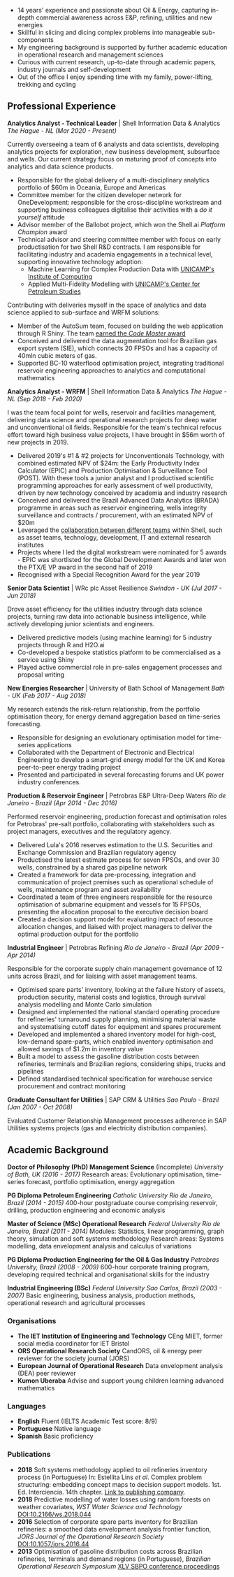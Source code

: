 - 14 years' experience and passionate about Oil & Energy, capturing in-depth commercial awareness across E&P, refining, utilities and new energies
- Skillful in slicing and dicing complex problems into manageable sub-components
- My engineering background is supported by further academic education in operational research and management sciences
- Curious with current research, up-to-date through academic papers, industry journals and self-development
- Out of the office I enjoy spending time with my family, power-lifting, trekking and cycling


## Professional Experience

__Analytics Analyst - Technical Leader__ | Shell Information Data & Analytics
_The Hague - NL (Mar 2020 - Present)_

Currently overseeing a team of 6 analysts and data scientists, developing analytics projects for exploration, new business development, subsurface and wells.
Our current strategy focus on maturing proof of concepts into analytics and data science products.
- Responsible for the global delivery of a multi-disciplinary analytics portfolio of $60m in Oceania, Europe and Americas
- Committee member for the citizen developer network for OneDevelopment: responsible for the cross-discipline workstream and supporting business colleagues digitalise their activities with a _do it yourself_ attitude
- Advisor member of the Ballobot project, which won the Shell.ai _Platform Champion_ award
- Technical advisor and steering committee member with focus on early productisation for two Shell R&D contracts. I am responsible for facilitating industry and academia engagements in a technical level, supporting innovative technology adoption:
  - Machine Learning for Complex Production Data with [UNICAMP's Institute of Computing](https://ic.unicamp.br/en/)
  - Applied Multi-Fidelity Modelling with [UNICAMP's Center for Petroleum Studies](http://www.cepetro.unicamp.br/english/history_CEPETRO.html)

Contributing with deliveries myself in the space of analytics and data science applied to sub-surface and WRFM solutions:
- Member of the AutoSum team, focused on building the web application through R Shiny. The team [earned the _Code Master_ award](https://www.linkedin.com/posts/alisa-cl-choong-73915489_improving-business-decisions-and-accelerating-activity-6724646702415921152-QhA0/)
- Conceived and delivered the data augmentation tool for Brazilian gas export system (SIE), which connects 20 FPSOs and has a capacity of 40mln cubic meters of gas.
- Supported BC-10 waterflood optimisation project, integrating traditional reservoir engineering approaches to analytics and computational mathematics


__Analytics Analyst - WRFM__ | Shell Information Data & Analytics
_The Hague - NL (Sep 2018 - Feb 2020)_

I was the team focal point for wells, reservoir and facilities management, delivering data science and operational research projects for deep water and unconventional oil fields.
Responsible for the team's technical refocus effort toward high business value projects, I have brought in $56m worth of new projects in 2019.
- Delivered 2019's #1 & #2 projects for Unconventionals Technology, with combined estimated NPV of $24m: the Early Productivity Index Calculator (EPIC) and Production Optimisation & Surveillance Tool (POST). With these tools a junior analyst and I productised scientific programming approaches for early assessment of well productivity, driven by new technology conceived by academia and industry research
- Conceived and delivered the Brazil Advanced Data Analytics (BRADA) programme in areas such as reservoir engineering, wells integrity surveillance and contracts / procurement, with an estimated NPV of $20m
- Leveraged the [collaboration between different teams](https://headlinesuk.foleon.com/shell-ai/shellai2019report/upstream-analytics/) within Shell, such as asset teams, technology, development, IT and external research institutes
- Projects where I led the digital workstream were nominated for 5 awards - EPIC was shortlisted for the Global Development Awards and later won the PTX/E VP award in the second half of 2019
- Recognised with a Special Recognition Award for the year 2019


__Senior Data Scientist__ | WRc plc Asset Resilience
_Swindon - UK  (Jul 2017 - Jun 2018)_

Drove asset efficiency for the utilities industry through data science projects, turning raw data into actionable business intelligence, while actively developing junior scientists and engineers.
- Delivered predictive models (using machine learning) for 5 industry projects through R and H2O.ai
- Co-developed a bespoke statistics platform to be commercialised as a service using Shiny
- Played active commercial role in pre-sales engagement processes and proposal writing


__New Energies Researcher__ | University of Bath School of Management
_Bath - UK (Feb 2017 - Aug 2018)_

My research extends the risk-return relationship, from the portfolio optimisation theory, for energy demand aggregation based on time-series forecasting.
- Responsible for designing an evolutionary optimisation model for time-series applications
- Collaborated with the Department of Electronic and Electrical Engineering to develop a smart-grid energy model for the UK and Korea peer-to-peer energy trading project
- Presented and participated in several forecasting forums and UK power industry conferences.


__Production & Reservoir Engineer__ | Petrobras E&P Ultra-Deep Waters
_Rio de Janeiro - Brazil (Apr 2014 - Dec 2016)_

Performed reservoir engineering, production forecast and optimisation roles for Petrobras' pre-salt portfolio, collaborating with stakeholders such as project managers, executives and the regulatory agency.
- Delivered Lula's 2016 reserves estimation to the U.S. Securities and Exchange Commission and Brazilian regulatory agency
- Productised the latest estimate process for seven FPSOs, and over 30 wells, constrained by a shared gas pipeline network
- Created a framework for data pre-processing, integration and communication of project premises such as operational schedule of wells, maintenance program and asset availability
- Coordinated a team of three engineers responsible for the resource optimisation of submarine equipment and vessels for 15 FPSOs, presenting the allocation proposal to the executive decision board
- Created a decision support model for evaluating impact of resource allocation changes, and liaised with project managers to deliver the optimal production output for the portfolio


__Industrial Engineer__ | Petrobras Refining
_Rio de Janeiro - Brazil (Apr 2009 - Apr 2014)_

Responsible for the corporate supply chain management governance of 12 units across Brazil, and for liaising with asset management teams.
- Optimised spare parts' inventory, looking at the failure history of assets, production security, material costs and logistics, through survival analysis modelling and Monte Carlo simulation
- Designed and implemented the national standard operating procedure for refineries' turnaround supply planning, minimising material waste and systematising cutoff dates for equipment and spares procurement
- Developed and implemented a shared inventory model for high-cost, low-demand spare-parts, which enabled inventory optimisation and allowed savings of $1.2m in inventory value
- Built a model to assess the gasoline distribution costs between refineries, terminals and Brazilian regions, considering ships, trucks and pipelines
- Defined standardised technical specification for warehouse service procurement and contract monitoring


__Graduate Consultant for Utilities__ | SAP CRM & Utilities
_Sao Paulo - Brazil (Jan 2007 - Oct 2008)_

Evaluated Customer Relationship Management processes adherence in SAP Utilities systems projects (gas and electricity distribution companies).


## Academic Background
__Doctor of Philosophy (PhD) Management Science__ (Incomplete)
_University of Bath, UK (2016 - 2017)_
Research areas: Evolutionary optimisation, time-series forecast, portfolio optimisation, energy aggregation

__PG Diploma Petroleum Engineering__
_Catholic University Rio de Janeiro, Brazil (2014 - 2015)_
400-hour postgraduate course comprising reservoir, drilling, production engineering and economic analysis

__Master of Science (MSc) Operational Research__
_Federal University Rio de Janeiro, Brazil (2011 - 2014)_
Modules: Statistics, linear programming, graph theory, simulation and soft systems methodology
Research areas: Systems modelling, data envelopment analysis and calculus of variations

__PG Diploma Production Engineering for the Oil & Gas Industry__
_Petrobras University, Brazil (2008 - 2009)_
600-hour corporate training program, developing required technical and organisational skills for the industry

__Industrial Engineering (BSc)__
_Federal University Sao Carlos, Brazil (2003 - 2007)_
Basic engineering, business analysis, production methods, operational research and agricultural processes

### Organisations
- **The IET Institution of Engineering and Technology** CEng MIET, former social media coordinator for IET Bristol
- **ORS Operational Research Society** CandORS, oil & energy peer reviewer for the society journal (JORS)
- **European Journal of Operational Research** Data envelopment analysis (DEA) peer reviewer
- **Kumon Uberaba** Advise and support young children learning advanced mathematics


### Languages
- **English** Fluent (IELTS Academic Test score: 8/9)
- **Portuguese** Native language
- **Spanish** Basic proficiency

### Publications
- **2018** Soft systems methodology applied to oil refineries inventory process (in Portuguese) In: Estellita Lins *et al*. Complex problem structuring: embedding concept maps to decision support models. 1st. Ed. Interciencia. 14th chapter. [Link to publishing company](https://www.editorainterciencia.com.br/index.asp?pg=prodDetalhado.asp&idprod=484&token=).
- **2018** Predictive modelling of water losses using random forests on weather covariates, *WST Water Science and Technology* [DOI:10.2166/ws.2018.044](http://ws.iwaponline.com/content/early/2018/03/16/ws.2018.044)
- **2016** Selection of corporate spare parts inventory for Brazilian refineries: a smoothed data envelopment analysis frontier function, *JORS Journal of the Operational Research Society* [DOI:10.1057/jors.2016.44](https://www.tandfonline.com/doi/abs/10.1057/jors.2016.44?journalCode=tjor20)
- **2013** Optimisation of gasoline distribution costs across Brazilian refineries, terminals and demand regions (in Portuguese), *Brazilian Operational Research Symposium*  [XLV SBPO conference proceedings](http://www.din.uem.br/~ademir/sbpo/sbpo2013/pdf/arq0181.pdf)

